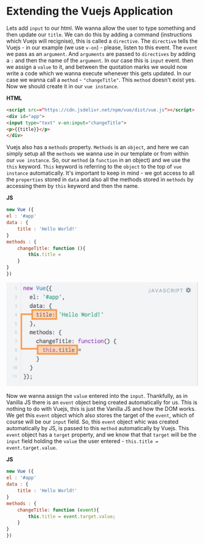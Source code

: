 # Extending the Vuejs Application

Lets add `input` to our html. We wanna allow the user to type something and then update our `title`. We can do this by adding a command (instructions which Vuejs will recignise), this is called a `directive`. The `directive` tells the Vuejs - in our example (we use `v-on`) - please, listen to this event. The `event` we pass as an `argument`. And  `arguments`  are passed to `directives` by adding a `:` and then the name of the `argument`. In our case this is `input` event. then we assign a `value` to it, and between the quotation marks we would now write a code which we wanna execute whenever this gets updated. In our case we wanna call a `method` - `"changeTitle"`. This `method` doesn't exist yes. Now we should create it in our `vue instance`.


**HTML**

```html
<script src=="https://cdn.jsdelivr.net/npm/vue/dist/vue.js"></script>
<div id="app">
<input type="text" v-on:input="changeTitle">
<p>{{title}}</p>
</div>
```

Vuejs also has a `methods` property. `Methods` is an `object`, and here we can simply setup all the `methods` we wanna use in our template or from within our `vue instance`. So, our `method` (a `function` in an object) and we use the `this` keyword. `This` keyword is referring to the `object` to the top of `vue instance` automatically. It's important to keep in mind - we got access to all the `properties` stored in `data` and also all the methods stored in `methods` by accessing them by `this` keyword and then the name. 

**JS**

```js
new Vue ({
el : '#app'
data : {
    title : 'Hello World!'
}
methods : {
    changeTitle: function (){
        this.title = 
    }
}
})
```

![vue-instance3](../vue-instance3.png)

Now we wanna assign the `value` entered into the `input`. Thankfully, as in Vanilla JS there is an `event` object being created automatically for us. This is nothing to do with Vuejs, this is just the Vanilla JS and how the DOM works. We get this `event` object which also stores the target of the `event`, which of course will be our `input` field. So, this `event` object whic was created automatically by JS, is passed to this `method` automatically by Vuejs. This `event` object has a `target` property, and we know that that `target` will be the `input` field holding the `value` the user entered - `this.title = event.target.value`. 

**JS**

```js
new Vue ({
el : '#app'
data : {
    title : 'Hello World!'
}
methods : {
    changeTitle: function (event){
        this.title = event.target.value; 
    }
}
})
```